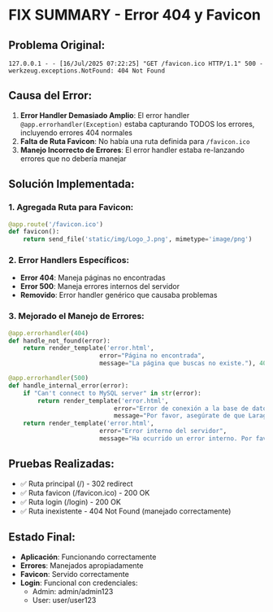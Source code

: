 # FIX SUMMARY - Error 404 y Favicon

## Problema Original:
```
127.0.0.1 - - [16/Jul/2025 07:22:25] "GET /favicon.ico HTTP/1.1" 500 -
werkzeug.exceptions.NotFound: 404 Not Found
```

## Causa del Error:
1. **Error Handler Demasiado Amplio**: El error handler `@app.errorhandler(Exception)` estaba capturando TODOS los errores, incluyendo errores 404 normales
2. **Falta de Ruta Favicon**: No había una ruta definida para `/favicon.ico`
3. **Manejo Incorrecto de Errores**: El error handler estaba re-lanzando errores que no debería manejar

## Solución Implementada:

### 1. Agregada Ruta para Favicon:
```python
@app.route('/favicon.ico')
def favicon():
    return send_file('static/img/Logo_J.png', mimetype='image/png')
```

### 2. Error Handlers Específicos:
- **Error 404**: Maneja páginas no encontradas
- **Error 500**: Maneja errores internos del servidor
- **Removido**: Error handler genérico que causaba problemas

### 3. Mejorado el Manejo de Errores:
```python
@app.errorhandler(404)
def handle_not_found(error):
    return render_template('error.html', 
                         error="Página no encontrada",
                         message="La página que buscas no existe."), 404

@app.errorhandler(500)
def handle_internal_error(error):
    if "Can't connect to MySQL server" in str(error):
        return render_template('error.html', 
                             error="Error de conexión a la base de datos",
                             message="Por favor, asegúrate de que Laragon esté ejecutándose con MySQL en puerto 3307."), 500
    return render_template('error.html', 
                         error="Error interno del servidor",
                         message="Ha ocurrido un error interno. Por favor, intenta de nuevo más tarde."), 500
```

## Pruebas Realizadas:
- ✅ Ruta principal (/) - 302 redirect
- ✅ Ruta favicon (/favicon.ico) - 200 OK
- ✅ Ruta login (/login) - 200 OK
- ✅ Ruta inexistente - 404 Not Found (manejado correctamente)

## Estado Final:
- **Aplicación**: Funcionando correctamente
- **Errores**: Manejados apropiadamente
- **Favicon**: Servido correctamente
- **Login**: Funcional con credenciales:
  - Admin: admin/admin123
  - User: user/user123
